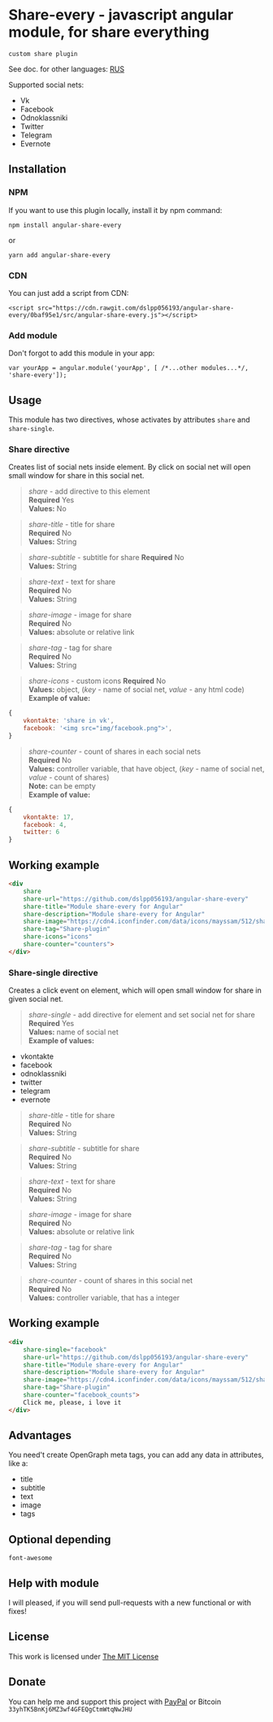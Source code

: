 # Share-every - javascript angular module, for share everything
``custom share plugin``

See doc. for other languages: [RUS](README_RU.md)

Supported social nets:

-  Vk
-  Facebook
-  Odnoklassniki
-  Twitter
-  Telegram
-  Evernote

## Installation

### NPM
If you want to use this plugin locally, install it by npm command:

```
npm install angular-share-every
```
or
```
yarn add angular-share-every
```

### CDN
You can just add a script from CDN:

```
<script src="https://cdn.rawgit.com/dslpp056193/angular-share-every/0baf95e1/src/angular-share-every.js"></script>
```

### Add module
Don't forgot to add this module in your app:
```
var yourApp = angular.module('yourApp', [ /*...other modules...*/, 'share-every']);
```

## Usage

This module has two directives, whose activates by attributes `share` and `share-single`.

### Share directive

Creates list of social nets inside element. By click on social net will open small window for share in this social net.

> *share* - add directive to this element  
**Required** Yes  
**Values:** No  

> *share-title* - title for share  
**Required** No    
**Values:** String  

> *share-subtitle* - subtitle for share
**Required** No    
**Values:** String  

> *share-text* - text for share  
**Required** No    
**Values:** String  

> *share-image* - image for share  
**Required** No    
**Values:** absolute or relative link  

> *share-tag* - tag for share   
**Required** No    
**Values:** String  

> *share-icons* - custom icons
**Required** No    
**Values:** object, (_key_ - name of social net, _value_ - any html code)  
**Example of value:**
```javascript
{
    vkontakte: 'share in vk',
    facebook: '<img src="img/facebook.png">',
}
```

> *share-counter* - count of shares in each social nets  
**Required** No    
**Values:** controller variable, that have object, (_key_ - name of social net, _value_ - count of shares)  
**Note:** can be empty  
**Example of value:**
```javascript
{
    vkontakte: 17,
    facebook: 4,
    twitter: 6
}
```

## Working example

```html
<div 
    share
    share-url="https://github.com/dslpp056193/angular-share-every"
    share-title="Module share-every for Angular" 
    share-description="Module share-every for Angular" 
    share-image="https://cdn4.iconfinder.com/data/icons/mayssam/512/share-128.png" 
    share-tag="Share-plugin"
    share-icons="icons"
    share-counter="counters">
</div>
```

### Share-single directive

Creates a click event on element, which will open small window for share in given social net.

> *share-single* - add directive for element and set social net for share
**Required** Yes  
**Values:** name of social net  
**Example of values:**   
-  vkontakte
-  facebook
-  odnoklassniki
-  twitter
-  telegram
-  evernote

> *share-title* - title for share  
**Required** No    
**Values:** String  

> *share-subtitle* - subtitle for share  
**Required** No    
**Values:** String  

> *share-text* - text for share  
**Required** No    
**Values:** String  

> *share-image* - image for share  
**Required** No    
**Values:** absolute or relative link  

> *share-tag* - tag for share  
**Required** No    
**Values:** String  


> *share-counter* - count of shares in this social net  
**Required** No    
**Values:** controller variable, that has a integer  

## Working example

```Html
<div 
    share-single="facebook"
    share-url="https://github.com/dslpp056193/angular-share-every"
    share-title="Module share-every for Angular" 
    share-description="Module share-every for Angular" 
    share-image="https://cdn4.iconfinder.com/data/icons/mayssam/512/share-128.png" 
    share-tag="Share-plugin"
    share-counter="facebook_counts">
    Click me, please, i love it
</div>
```

## Advantages
You need't create OpenGraph meta tags, you can add any data in attributes, like a:
- title
- subtitle
- text
- image
- tags

## Optional depending
``font-awesome``

## Help with module
I will pleased, if you will send pull-requests with a new functional or with fixes!

## License
This work is licensed under [The MIT License](https://opensource.org/licenses/MIT)

## Donate
You can help me and support this project with  [PayPal](https://www.paypal.me/IlyaMedzhidov) or Bitcoin  `33yhTK5BnKj6MZ3wf4GFEQgCtmWtqNwJHU`
